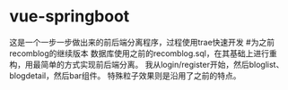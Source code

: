 # vue-springboot
 这是一个一步一步做出来的前后端分离程序，过程使用trae快速开发
#为之前recomblog的继续版本
 数据库使用之前的recomblog.sql，在其基础上进行重构，用最简单的方式实现前后端分离。
 我从login/register开始，然后bloglist、blogdetail，然后bar组件。
 特殊粒子效果则是沿用了之前的特点。
